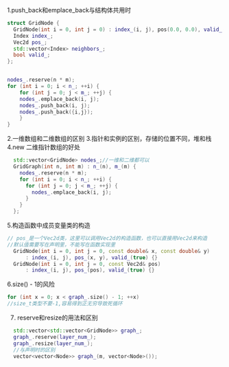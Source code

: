 1.push_back和emplace_back与结构体共用时

```c++
struct GridNode {
  GridNode(int i = 0, int j = 0) : index_(i, j), pos(0.0, 0.0), valid_(true) {}
  Index index_;
  Vec2d pos_;
  std::vector<Index> neighbors_;
  bool valid_;
};


nodes_.reserve(n * m);
for (int i = 0; i < n_; ++i) {
    for (int j = 0; j < m_; ++j) {
    nodes_.emplace_back(i, j);
    nodes_.push_back(i, j); 
    nodes_.push_back({i,j}); 
    }
}
```

2.一维数组和二维数组的区别
3.指针和实例的区别，存储的位置不同，堆和栈
4.new 二维指针数组的好处
```c++
  std::vector<GridNode> nodes_;//一维和二维都可以
  GridGraph(int n, int m) : n_(n), m_(m) {
    nodes_.reserve(n * m);
    for (int i = 0; i < n_; ++i) {
      for (int j = 0; j < m_; ++j) {
        nodes_.emplace_back(i, j);
      }
    }
  };
```

5.构造函数中成员变量类的构造
```c++
// pos_是一个Vec2d类，这里可以调用Vec2d的构造函数，也可以直接用Vec2d来构造
//默认值需要写在声明里，不能写在函数实现里
  GridNode(int i = 0, int j = 0, const double& x, const double& y)
      : index_(i, j), pos_(x, y), valid_(true) {}
  GridNode(int i = 0, int j = 0, const Vec2d& pos)
      : index_(i, j), pos_(pos), valid_(true) {}
```


6.size() - 1的风险
```c++
for (int x = 0; x < graph_.size() - 1; ++x)
//size_t类型不要-1,容易得到正无穷导致死循环
```

7. reserve和resize的用法和区别
```c++
  std::vector<std::vector<GridNode>> graph_; 
  graph_.reserve(layer_num_);
  graph_.resize(layer_num_);
  //与声明时的区别
  vector<vector<Node>> graph_(m, vector<Node>());


```